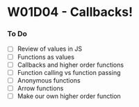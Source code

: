 # W01D04 - Callbacks!

### To Do
- [ ] Review of values in JS
- [ ] Functions as values
- [ ] Callbacks and higher order functions
- [ ] Function calling vs function passing
- [ ] Anonymous functions
- [ ] Arrow functions
- [ ] Make our own higher order function
